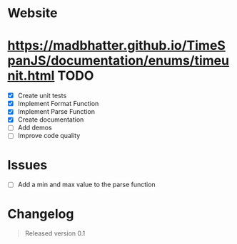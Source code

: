 Website
====
https://madbhatter.github.io/TimeSpanJS/documentation/enums/timeunit.html
TODO
=====
- [x] Create unit tests
- [x] Implement Format Function
- [x] Implement Parse Function
- [x] Create documentation
- [ ] Add demos
- [ ] Improve code quality

Issues
====
- [ ] Add a min and max value to the parse function

Changelog
====
> Released version 0.1


